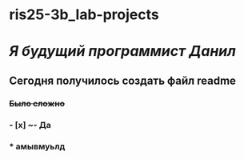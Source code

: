 # ris25-3b_lab-projects
# *Я будущий программист Данил*

## Сегодня получилось создать файл readme ##
###
### **~~Было сложно~~**

### - [x] ~- Да
### * амывмуьлд
